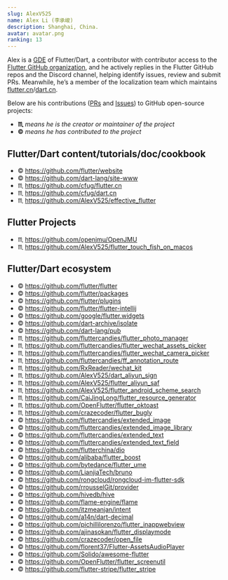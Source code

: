 ```yaml
---
slug: AlexV525
name: Alex Li (李承峻)
description: Shanghai, China.
avatar: avatar.png
ranking: 13
---
```


Alex is a [GDE](https://developers.google.com/community/experts/directory/profile/profile-chengjun-li) of Flutter/Dart, a contributor with contributor access to the [Flutter GitHub organization](https://github.com/flutter), and he actively replies in the Flutter GitHub repos and the Discord channel, helping identify issues, review and submit PRs. Meanwhile, he’s a member of the localization team which maintains [flutter.cn](https://flutter.cn)/[dart.cn](https://dart.cn).

Below are his contributions ([PRs](https://github.com/pulls?q=is%3Apr+author%3AAlexV525) and [Issues](https://github.com/issues?q=is%3Aissue+author%3AAlexV525)) to GitHub open-source projects:

- **♏️** _means he is the creator or maintainer of the project_
- **©️** _means he has contributed to the project_

## Flutter/Dart content/tutorials/doc/cookbook
* ©️ <https://github.com/flutter/website>
* ©️ <https://github.com/dart-lang/site-www>
* ♏️ <https://github.com/cfug/flutter.cn>
* ♏️ <https://github.com/cfug/dart.cn>
* ♏️ <https://github.com/AlexV525/effective_flutter>

## Flutter Projects
* ♏️ <https://github.com/openjmu/OpenJMU>
* ♏️ <https://github.com/AlexV525/flutter_touch_fish_on_macos>

## Flutter/Dart ecosystem
* ©️ <https://github.com/flutter/flutter>
* ©️ <https://github.com/flutter/packages>
* ©️ <https://github.com/flutter/plugins>
* ©️ <https://github.com/flutter/flutter-intellij>
* ©️ <https://github.com/google/flutter.widgets>
* ©️ <https://github.com/dart-archive/isolate>
* ©️ <https://github.com/dart-lang/pub>
* ♏️ <https://github.com/fluttercandies/flutter_photo_manager>
* ♏️ <https://github.com/fluttercandies/flutter_wechat_assets_picker>
* ♏️ <https://github.com/fluttercandies/flutter_wechat_camera_picker>
* ♏️ <https://github.com/fluttercandies/ff_annotation_route>
* ♏️ <https://github.com/RxReader/wechat_kit>
* ♏️ <https://github.com/AlexV525/dart_aliyun_sign>
* ♏️ <https://github.com/AlexV525/flutter_aliyun_saf>
* ♏️ <https://github.com/AlexV525/flutter_android_scheme_search>
* ♏️ <https://github.com/CaiJingLong/flutter_resource_generator>
* ♏️ <https://github.com/OpenFlutter/flutter_oktoast>
* ♏️ <https://github.com/crazecoder/flutter_bugly>
* ©️ <https://github.com/fluttercandies/extended_image>
* ©️ <https://github.com/fluttercandies/extended_image_library>
* ©️ <https://github.com/fluttercandies/extended_text>
* ©️ <https://github.com/fluttercandies/extended_text_field>
* ©️ <https://github.com/flutterchina/dio>
* ©️ <https://github.com/alibaba/flutter_boost>
* ©️ <https://github.com/bytedance/flutter_ume>
* ©️ <https://github.com/LianjiaTech/bruno>
* ©️ <https://github.com/rongcloud/rongcloud-im-flutter-sdk>
* ©️ <https://github.com/rrousselGit/provider>
* ©️ <https://github.com/hivedb/hive>
* ©️ <https://github.com/flame-engine/flame>
* ©️ <https://github.com/itzmeanjan/intent>
* ©️ <https://github.com/a14n/dart-decimal>
* ©️ <https://github.com/pichillilorenzo/flutter_inappwebview>
* ©️ <https://github.com/ajinasokan/flutter_displaymode>
* ©️ <https://github.com/crazecoder/open_file>
* ©️ <https://github.com/florent37/Flutter-AssetsAudioPlayer>
* ©️ <https://github.com/Solido/awesome-flutter>
* ©️ <https://github.com/OpenFlutter/flutter_screenutil>
* ©️ <https://github.com/flutter-stripe/flutter_stripe>
